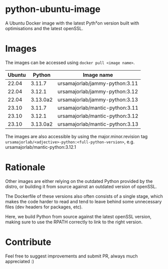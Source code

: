 # python-ubuntu-image

A Ubuntu Docker image with the latest Pyth²on version built with optimisations
and the latest openSSL.

# Images

The images can be accessed using `docker pull <image name>`.

| Ubuntu | Python   | Image name                      |
| ------ | -------- | ------------------------------- |
| 22.04  | 3.11.7   | ursamajorlab/jammy-python:3.11  |
| 22.04  | 3.12.1   | ursamajorlab/jammy-python:3.12  |
| 22.04  | 3.13.0a2 | ursamajorlab/jammy-python:3.13  |
| 23.10  | 3.11.7   | ursamajorlab/mantic-python:3.11 |
| 23.10  | 3.12.1   | ursamajorlab/mantic-python:3.12 |
| 23.10  | 3.13.0a2 | ursamajorlab/mantic-python:3.13 |

The images are also accessible by using the major.minor.revision tag
`ursamajorlab/<adjective>-python:<full-python-version>`,
e.g. ursamajorlab/mantic-python:3.12.1

# Rationale

Other images are either relying on the outdated Python provided by the distro,
or building it from source against an outdated version of openSSL.

The Dockerfile of these versions also often consists of a single stage, which
makes the code harder to read and tend to leave behind some unnecessary files
(dev headers for packages, etc).

Here, we build Python from source against the latest openSSL version, making
sure to use the RPATH correctly to link to the right version.

# Contribute

Feel free to suggest improvements and submit PR, always much appreciated :)
